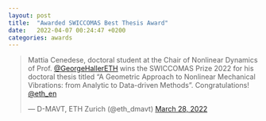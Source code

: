 ```yaml
---
layout: post
title:  "Awarded SWICCOMAS Best Thesis Award"
date:   2022-04-07 00:24:47 +0200
categories: awards
---
```


<blockquote class="twitter-tweet" data-theme="dark"><p lang="en" dir="ltr">Mattia Cenedese, doctoral student at the Chair of Nonlinear Dynamics of Prof. <a href="https://twitter.com/GeorgeHallerETH?ref_src=twsrc%5Etfw">@GeorgeHallerETH</a> wins the SWICCOMAS Prize 2022 for his doctoral thesis titled “A Geometric Approach to Nonlinear Mechanical Vibrations: from Analytic to Data-driven Methods”. Congratulations! <a href="https://twitter.com/ETH_en?ref_src=twsrc%5Etfw">@eth_en</a></p>&mdash; D-MAVT, ETH Zurich (@eth_dmavt) <a href="https://twitter.com/eth_dmavt/status/1508469838544617476?ref_src=twsrc%5Etfw">March 28, 2022</a></blockquote> <script async src="https://platform.twitter.com/widgets.js" charset="utf-8"></script>
